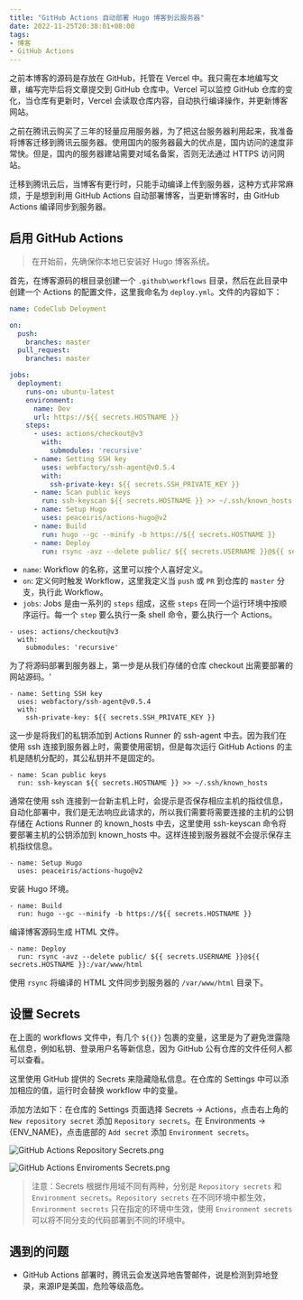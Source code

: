 ```yaml
---
title: "GitHub Actions 自动部署 Hugo 博客到云服务器"
date: 2022-11-25T20:38:01+08:00
tags:
- 博客
- GitHub Actions
---
```


之前本博客的源码是存放在 GitHub，托管在 Vercel 中。我只需在本地编写文章，编写完毕后将文章提交到 GitHub 仓库中。Vercel 可以监控 GitHub 仓库的变化，当仓库有更新时，Vercel 会读取仓库内容，自动执行编译操作，并更新博客网站。

之前在腾讯云购买了三年的轻量应用服务器，为了把这台服务器利用起来，我准备将博客迁移到腾讯云服务器。使用国内的服务器最大的优点是，国内访问的速度非常快。但是，国内的服务器建站需要对域名备案，否则无法通过 HTTPS 访问网站。

迁移到腾讯云后，当博客有更行时，只能手动编译上传到服务器，这种方式非常麻烦，于是想到利用 GitHub Actions 自动部署博客，当更新博客时，由 GitHub Actions 编译同步到服务器。


## 启用 GitHub Actions

> 在开始前，先确保你本地已安装好 Hugo 博客系统。

首先，在博客源码的根目录创建一个 `.github\workflows` 目录，然后在此目录中创建一个 Actions 的配置文件，这里我命名为 `deploy.yml`。文件的内容如下：

```yml
name: CodeClub Deloyment

on:
  push:
    branches: master
  pull_request:
    branches: master

jobs:
  deployment:
    runs-on: ubuntu-latest
    environment:
      name: Dev
      url: https://${{ secrets.HOSTNAME }}
    steps:
      - uses: actions/checkout@v3
        with:
          submodules: 'recursive'
      - name: Setting SSH key
        uses: webfactory/ssh-agent@v0.5.4
        with:
          ssh-private-key: ${{ secrets.SSH_PRIVATE_KEY }}
      - name: Scan public keys
        run: ssh-keyscan ${{ secrets.HOSTNAME }} >> ~/.ssh/known_hosts
      - name: Setup Hugo
        uses: peaceiris/actions-hugo@v2
      - name: Build
        run: hugo --gc --minify -b https://${{ secrets.HOSTNAME }}
      - name: Deploy
        run: rsync -avz --delete public/ ${{ secrets.USERNAME }}@${{ secrets.HOSTNAME }}:/var/www/html
```
- `name`: Workflow 的名称，这里可以按个人喜好定义。
- `on`: 定义何时触发 Workflow，这里我定义当 `push` 或 `PR` 到仓库的 `master` 分支，执行此 Workflow。
- `jobs`: Jobs 是由一系列的 `steps` 组成，这些 `steps` 在同一个运行环境中按顺序运行。每一个 `step` 要么执行一条 shell 命令，要么执行一个 Actions。


```
- uses: actions/checkout@v3
  with:
    submodules: 'recursive'
```
为了将源码部署到服务器上，第一步是从我们存储的仓库 checkout 出需要部署的网站源码。‘

```
- name: Setting SSH key
  uses: webfactory/ssh-agent@v0.5.4
  with:
    ssh-private-key: ${{ secrets.SSH_PRIVATE_KEY }}
```
这一步是将我们的私钥添加到 Actions Runner 的 ssh-agent 中去。因为我们在使用 ssh 连接到服务器上时，需要使用密钥，但是每次运行 GitHub Actions 的主机是随机分配的，其公私钥并不是固定的。

```
- name: Scan public keys
  run: ssh-keyscan ${{ secrets.HOSTNAME }} >> ~/.ssh/known_hosts
```
通常在使用 ssh 连接到一台新主机上时，会提示是否保存相应主机的指纹信息，自动化部署中，我们是无法响应此请求的，所以我们需要将需要连接的主机的公钥存储在 Actions Runner 的 known_hosts 中去，这里使用 ssh-keyscan 命令将要部署主机的公钥添加到 known_hosts 中。这样连接到服务器就不会提示保存主机指纹信息。

```
- name: Setup Hugo
  uses: peaceiris/actions-hugo@v2
```
安装 Hugo 环境。


```
- name: Build
  run: hugo --gc --minify -b https://${{ secrets.HOSTNAME }}
```
编译博客源码生成 HTML 文件。

```
- name: Deploy
  run: rsync -avz --delete public/ ${{ secrets.USERNAME }}@${{ secrets.HOSTNAME }}:/var/www/html
```
使用 `rsync` 将编译的 HTML 文件同步到服务器的 `/var/www/html` 目录下。

## 设置 Secrets

在上面的 workflows 文件中，有几个 `${{}}` 包裹的变量，这里是为了避免泄露隐私信息，例如私钥、登录用户名等新信息，因为 GitHub 公有仓库的文件任何人都可以查看。

这里使用 GitHub 提供的 Secrets 来隐藏隐私信息。在仓库的 Settings 中可以添加相应的值，运行时会替换 workflow 中的变量。

添加方法如下：在仓库的 Settings 页面选择 Secrets -> Actions，点击右上角的 `New repository secret` 添加 `Repository secrets`。在 Environments -> {ENV_NAME}，点击底部的 `Add secret` 添加 `Environment secrets`。

![GitHub Actions Repository Secrets.png](https://s2.loli.net/2022/12/06/jZiyarn6WeLfd8T.png)

![GitHub Actions Enviroments Secrets.png](https://s2.loli.net/2022/12/06/hDQnjSJGNg6iy9Y.png)

> 注意：Secrets 根据作用域不同有两种，分别是 `Repository secrets` 和 `Environment secrets`。`Repository secrets` 在不同环境中都生效，`Environment secrets` 只在指定的环境中生效，使用 `Environment secrets` 可以将不同分支的代码部署到不同的环境中。

## 遇到的问题

- GitHub Actions 部署时，腾讯云会发送异地告警邮件，说是检测到异地登录，来源IP是美国，危险等级高危。